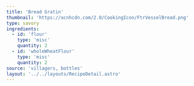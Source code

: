 ```yaml
---
title: 'Bread Gratin'
thumbnail: 'https://acnhcdn.com/2.0/CookingIcon/FtrVesselBread.png'
type: savory
ingredients:
  - id: 'flour'
    type: 'misc'
    quantity: 2
  - id: 'wholeWheatFlour'
    type: 'misc'
    quantity: 2
source: 'villagers, bottles'
layout: '../../layouts/RecipeDetail.astro'
---
```

